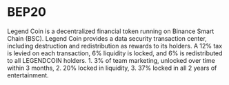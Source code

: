 # BEP20
Legend Coin is a decentralized financial token running on Binance Smart Chain (BSC). Legend Coin provides a data security transaction center, including destruction and redistribution as rewards to its holders. A 12% tax is levied on each transaction, 6% liquidity is locked, and 6% is redistributed to all LEGENDCOIN holders. 1. 3% of team marketing, unlocked over time within 3 months, 2. 20% locked in liquidity, 3. 37% locked in all 2 years of entertainment.

